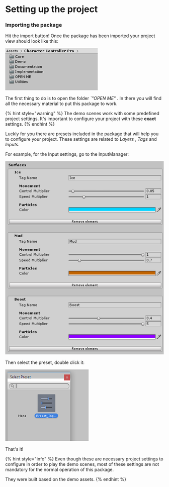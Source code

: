 # Setting up the project

### Importing the package

Hit the import button! Once the package has been imported your project view should look like this:

![Project hierarchy right after importing the asset.](../.gitbook/assets/project_hierarchy.png)

The first thing to do is to open the folder _\`"OPEN ME"_ . In there you will find all the necessary material to put this package to work.

{% hint style="warning" %}
The demo scenes work with some predefined project settings. It's important to configure your project with these **exact** settings.
{% endhint %}

Luckly for you there are presets included in the package that will help you to configure your project. These settings are related to _Layers_ , _Tags_ and _Inputs_. 



For example, for the Input settings, go to the InputManager:

![](../.gitbook/assets/imagen%20%284%29.png)

Then select the preset, double click it:

![](../.gitbook/assets/imagen%20%2816%29.png)

 That's it!

{% hint style="info" %}
Even though these are necessary project settings to configure in order to play the demo scenes, most of these settings are not mandatory for the normal operation of this package.

They were built based on the demo assets.
{% endhint %}

